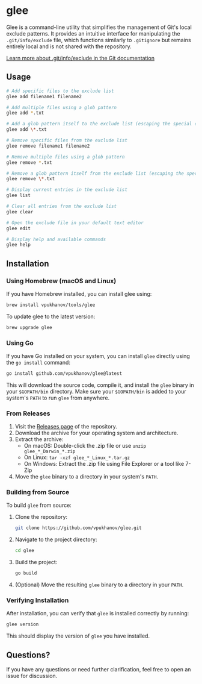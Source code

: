 # glee

Glee is a command-line utility that simplifies the management of Git's local exclude patterns. It provides an intuitive interface for manipulating the `.git/info/exclude` file, which functions similarly to `.gitignore` but remains entirely local and is not shared with the repository.

[Learn more about .git/info/exclude in the Git documentation](https://git-scm.com/docs/gitignore)

## Usage

```sh
# Add specific files to the exclude list
glee add filename1 filename2

# Add multiple files using a glob pattern
glee add *.txt

# Add a glob pattern itself to the exclude list (escaping the special character)
glee add \*.txt

# Remove specific files from the exclude list
glee remove filename1 filename2

# Remove multiple files using a glob pattern
glee remove *.txt

# Remove a glob pattern itself from the exclude list (escaping the special character)
glee remove \*.txt

# Display current entries in the exclude list
glee list

# Clear all entries from the exclude list
glee clear

# Open the exclude file in your default text editor
glee edit

# Display help and available commands
glee help
```

## Installation

### Using Homebrew (macOS and Linux)

If you have Homebrew installed, you can install glee using:

```sh
brew install vpukhanov/tools/glee
```

To update glee to the latest version:

```sh
brew upgrade glee
```

### Using Go

If you have Go installed on your system, you can install `glee` directly using the `go install` command:

```sh
go install github.com/vpukhanov/glee@latest
```

This will download the source code, compile it, and install the `glee` binary in your `$GOPATH/bin` directory. Make sure your `$GOPATH/bin` is added to your system's `PATH` to run `glee` from anywhere.

### From Releases

1. Visit the [Releases page](https://github.com/vpukhanov/glee/releases) of the repository.
2. Download the archive for your operating system and architecture.
3. Extract the archive:
   - On macOS: Double-click the .zip file or use `unzip glee_*_Darwin_*.zip`
   - On Linux: `tar -xzf glee_*_Linux_*.tar.gz`
   - On Windows: Extract the .zip file using File Explorer or a tool like 7-Zip
4. Move the `glee` binary to a directory in your system's `PATH`.

### Building from Source

To build `glee` from source:

1. Clone the repository:
   ```sh
   git clone https://github.com/vpukhanov/glee.git
   ```
2. Navigate to the project directory:
   ```sh
   cd glee
   ```
3. Build the project:
   ```sh
   go build
   ```
4. (Optional) Move the resulting `glee` binary to a directory in your `PATH`.

### Verifying Installation

After installation, you can verify that `glee` is installed correctly by running:

```sh
glee version
```

This should display the version of `glee` you have installed.

## Questions?

If you have any questions or need further clarification, feel free to open an issue for discussion.
